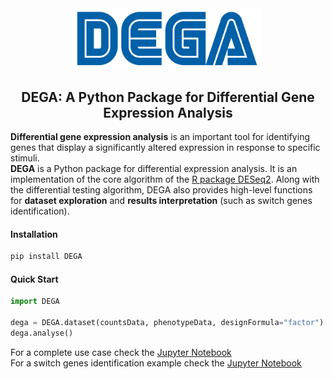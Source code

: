 <div align="center">
  <img src="https://raw.githubusercontent.com/LucaMenestrina/DEGA/main/logo.svg", alt="DEGA", width=60%>
</div>

<div align="center">
  <h2>
    DEGA: A Python Package for Differential Gene Expression Analysis
  </h2>
</div>

**Differential gene expression analysis** is an important tool for identifying genes that display a significantly altered expression in response to specific stimuli.  
**DEGA** is a Python package for differential expression analysis. It is an implementation of the core algorithm of the [R package DESeq2](https://bioconductor.org/packages/DESeq2/). Along with the differential testing algorithm, DEGA also provides high-level functions for **dataset exploration** and **results interpretation** (such as switch genes identification).

#### Installation
```python
pip install DEGA
```

#### Quick Start
```python
import DEGA

dega = DEGA.dataset(countsData, phenotypeData, designFormula="factor")
dega.analyse()
```
For a complete use case check the [Jupyter Notebook](https://github.com/LucaMenestrina/DEGA/blob/main/validation/DEGA.ipynb)  
For a switch genes identification example check the [Jupyter Notebook](https://github.com/LucaMenestrina/DEGA/blob/main/case_study/switchGenes.ipynb)  

<!--
#### Citation Note
Please cite [our paper](url) if you use *DEGA* in your own work:

```
@article {TAG,
         title = {DEGA: a Python package for differential gene expression analysis},
         author = {Menestrina, Luca and Recanatini, Maurizio},
         journal = {Journal},
         volume = {Vol},
         year = {Year},
         doi = {doi},
         URL = {url},
         publisher = {Publisher},
}
```
-->
